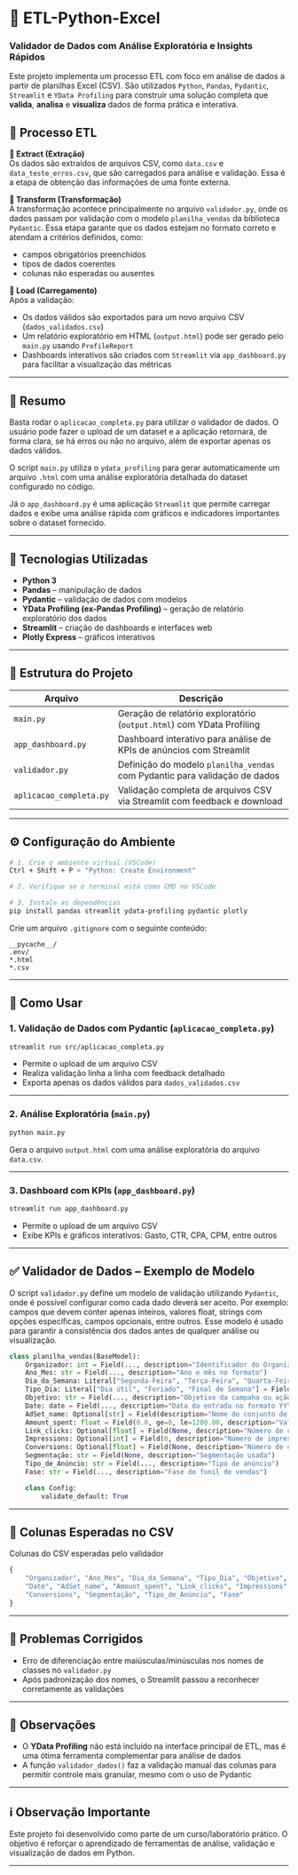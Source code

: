 
# 🧪 ETL-Python-Excel
### Validador de Dados com Análise Exploratória e Insights Rápidos
Este projeto implementa um processo ETL com foco em análise de dados a partir de planilhas Excel (CSV). São utilizados `Python`, `Pandas`, `Pydantic`, `Streamlit` e `YData Profiling` para construir uma solução completa que **valida**, **analisa** e **visualiza** dados de forma prática e interativa.

## 🔄 Processo ETL

**🔹 Extract (Extração)**  
Os dados são extraídos de arquivos CSV, como `data.csv` e `data_teste_erros.csv`, que são carregados para análise e validação. Essa é a etapa de obtenção das informações de uma fonte externa.

**🔹 Transform (Transformação)**  
A transformação acontece principalmente no arquivo `validador.py`, onde os dados passam por validação com o modelo `planilha_vendas` da biblioteca `Pydantic`. Essa etapa garante que os dados estejam no formato correto e atendam a critérios definidos, como:    
- campos obrigatórios preenchidos  
- tipos de dados coerentes
- colunas não esperadas ou ausentes

**🔹 Load (Carregamento)**  
Após a validação:
- Os dados válidos são exportados para um novo arquivo CSV (`dados_validados.csv`)  
- Um relatório exploratório em HTML (`output.html`) pode ser gerado pelo `main.py` usando `ProfileReport`  
- Dashboards interativos são criados com `Streamlit` via `app_dashboard.py` para facilitar a visualização das métricas
  
---

## 📝 Resumo

Basta rodar o `aplicacao_completa.py` para utilizar o validador de dados. O usuário pode fazer o upload de um dataset e a aplicação retornará, de forma clara, se há erros ou não no arquivo, além de exportar apenas os dados válidos.

O script `main.py` utiliza o `ydata_profiling` para gerar automaticamente um arquivo `.html` com uma análise exploratória detalhada do dataset configurado no código.

Já o `app_dashboard.py` é uma aplicação `Streamlit` que permite carregar dados e exibe uma análise rápida com gráficos e indicadores importantes sobre o dataset fornecido.

---

## 🚀 Tecnologias Utilizadas

- **Python 3**
- **Pandas** – manipulação de dados
- **Pydantic** – validação de dados com modelos
- **YData Profiling (ex-Pandas Profiling)** – geração de relatório exploratório dos dados
- **Streamlit** – criação de dashboards e interfaces web
- **Plotly Express** – gráficos interativos

---

## 🧱 Estrutura do Projeto

| Arquivo                 | Descrição                                                                 |
|-------------------------|---------------------------------------------------------------------------|
| `main.py`               | Geração de relatório exploratório (`output.html`) com YData Profiling     |
| `app_dashboard.py`      | Dashboard interativo para análise de KPIs de anúncios com Streamlit       |
| `validador.py`          | Definição do modelo `planilha_vendas` com Pydantic para validação de dados |
| `aplicacao_completa.py` | Validação completa de arquivos CSV via Streamlit com feedback e download  |

---

## ⚙️ Configuração do Ambiente

```bash
# 1. Crie o ambiente virtual (VSCode)
Ctrl + Shift + P > "Python: Create Environment"

# 2. Verifique se o terminal está como CMD no VSCode

# 3. Instale as dependências
pip install pandas streamlit ydata-profiling pydantic plotly
```

Crie um arquivo `.gitignore` com o seguinte conteúdo:

```
__pycache__/
.env/
*.html
*.csv
```

---

## 🧪 Como Usar

### 1. Validação de Dados com Pydantic (`aplicacao_completa.py`)
```bash
streamlit run src/aplicacao_completa.py
```

- Permite o upload de um arquivo CSV  
- Realiza validação linha a linha com feedback detalhado  
- Exporta apenas os dados válidos para `dados_validados.csv`

---

### 2. Análise Exploratória (`main.py`)

```bash
python main.py
```

Gera o arquivo `output.html` com uma análise exploratória do arquivo `data.csv`.

---

### 3. Dashboard com KPIs (`app_dashboard.py`)

```bash
streamlit run app_dashboard.py
```

- Permite o upload de um arquivo CSV  
- Exibe KPIs e gráficos interativos: Gasto, CTR, CPA, CPM, entre outros

---

## ✅ Validador de Dados – Exemplo de Modelo
O script `validador.py` define um modelo de validação utilizando `Pydantic`, onde é possível configurar como cada dado deverá ser aceito. Por exemplo: campos que devem conter apenas inteiros, valores float, strings com opções específicas, campos opcionais, entre outros. Esse modelo é usado para garantir a consistência dos dados antes de qualquer análise ou visualização.
```python
class planilha_vendas(BaseModel):
    Organizador: int = Field(..., description="Identificador do Organizador")
    Ano_Mes: str = Field(..., description="Ano e mês no formato")
    Dia_da_Semana: Literal["Segunda-Feira", "Terça-Feira", "Quarta-Feira", "Quinta-Feira", "Sexta-Feira", "Sábado", "Domingo"] = Field(..., description="Classificação do dia da semana.")
    Tipo_Dia: Literal["Dia útil", "Feriado", "Final de Semana"] = Field(..., description="Classificação do dia: útil, feriado, etc.")
    Objetivo: str = Field(..., description="Objetivo da campaha ou ação")
    Date: date = Field(..., description="Data da entrada no formato YYYY-MM-DD")
    AdSet_name: Optional[str] = Field(description="Nome do conjunto de anúncios")
    Amount_spent: float = Field(0.0, ge=0, le=1200.00, description="Valor gasto no anúncio (mínimo 0, máximo 589.96")
    Link_clicks: Optional[float] = Field(None, description="Número de cliques no link", nullable=True)
    Impressions: Optional[int] = Field(0, description="Número de impressões do anúncio", nullable=True)
    Conversions: Optional[float] = Field(None, description="Número de conversões", nullable=True)
    Segmentação: str = Field(None, description="Segmentação usada")
    Tipo_de_Anúncio: str = Field(..., description="Tipo de anúncio")
    Fase: str = Field(..., description="Fase do funil de vendas")

    class Config:
        validate_default: True
```

---

## 📌 Colunas Esperadas no CSV
Colunas do CSV esperadas pelo validador
```python
{
    "Organizador", "Ano_Mes", "Dia_da_Semana", "Tipo_Dia", "Objetivo",
    "Date", "AdSet_name", "Amount_spent", "Link_clicks", "Impressions",
    "Conversions", "Segmentação", "Tipo_de_Anúncio", "Fase"
}
```

---

## 🐞 Problemas Corrigidos

- Erro de diferenciação entre maiúsculas/minúsculas nos nomes de classes no `validador.py`  
- Após padronização dos nomes, o Streamlit passou a reconhecer corretamente as validações

---

## 📌 Observações

- O **YData Profiling** não está incluído na interface principal de ETL, mas é uma ótima ferramenta complementar para análise de dados  
- A função `validador_dados()` faz a validação manual das colunas para permitir controle mais granular, mesmo com o uso de Pydantic

---

## ℹ️ Observação Importante

Este projeto foi desenvolvido como parte de um curso/laboratório prático. O objetivo é reforçar o aprendizado de ferramentas de análise, validação e visualização de dados em Python.

---
